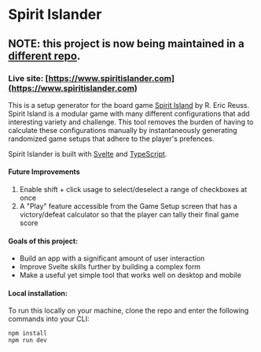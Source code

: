 # Spirit Islander

## NOTE: this project is now being maintained in a [different repo](https://github.com/johnnycopes/atocha).

### Live site: [https://www.spiritislander.com](https://www.spiritislander.com)

This is a setup generator for the board game [Spirit Island](https://www.boardgamegeek.com/boardgame/162886/spirit-island) by R. Eric Reuss. Spirit Island is a modular game with many different configurations that add interesting variety and challenge. This tool removes the burden of having to calculate these configurations manually by instantaneously generating randomized game setups that adhere to the player's prefences.

Spirit Islander is built with [Svelte](https://svelte.dev/) and [TypeScript](https://www.typescriptlang.org/).

#### Future Improvements

1. Enable shift + click usage to select/deselect a range of checkboxes at once
1. A "Play" feature accessible from the Game Setup screen that has a victory/defeat calculator so that the player can tally their final game score

#### Goals of this project:

- Build an app with a significant amount of user interaction
- Improve Svelte skills further by building a complex form
- Make a useful yet simple tool that works well on desktop and mobile

#### Local installation:

To run this locally on your machine, clone the repo and enter the following commands into your CLI:

```
npm install
npm run dev
```
